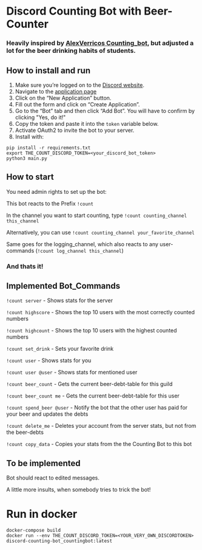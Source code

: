 # Discord Counting Bot with Beer-Counter
### Heavily inspired by [AlexVerricos Counting_bot](https://github.com/AlexVerrico/Discord-Counting-Bot), but adjusted a lot for the beer drinking habits of students.

## How to install and run
1. Make sure you’re logged on to the [Discord website](https://discord.com/).
2. Navigate to the [application page](https://discordapp.com/developers/applications/)
3. Click on the “New Application” button.
4. Fill out the form and click on “Create Application”.
5. Go to the “Bot” tab and then click “Add Bot”. You will have to confirm by clicking "Yes, do it!"
6. Copy the token and paste it into the `token` variable below.
7. Activate OAuth2 to invite the bot to your server.
8. Install with:
```	
pip install -r requirements.txt
export THE_COUNT_DISCORD_TOKEN=<your_discord_bot_token>
python3 main.py
```

## How to start
You need admin rights to set up the bot:

This bot reacts to the Prefix `!count`

In the channel you want to start counting, type `!count counting_channel this_channel`

Alternatively, you can use `!count counting_channel your_favorite_channel`

Same goes for the logging_channel, which also reacts to any user-commands (`!count log_channel this_channel`)

### And thats it!

## Implemented Bot_Commands
`!count server` - Shows stats for the server

`!count highscore` - Shows the top 10 users with the most correctly counted numbers

`!count highcount` - Shows the top 10 users with the highest counted numbers

`!count set_drink` - Sets your favorite drink

`!count user` - Shows stats for you

`!count user @user` - Shows stats for mentioned user


`!count beer_count` - Gets the current beer-debt-table for this guild

`!count beer_count me` - Gets the current beer-debt-table for this user

`!count spend_beer @user` - Notify the bot that the other user has paid for your beer and updates the debts

`!count delete_me` - Deletes your account from the server stats, but not from the beer-debts

`!count copy_data` - Copies your stats from the the Counting Bot to this bot

## To be implemented

Bot should react to edited messages.

A little more insults, when somebody tries to trick the bot!

# Run in docker
```	
docker-compose build
docker run --env THE_COUNT_DISCORD_TOKEN=<YOUR_VERY_OWN_DISCORDTOKEN> discord-counting-bot_countingbot:latest
```

